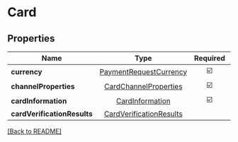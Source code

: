 # Card



## Properties

| Name | Type | Required | Description | Examples |
|------------|:-------------:|:-------------:|-------------|:-------------:|
| **currency** |[PaymentRequestCurrency](PaymentRequestCurrency.md) | ☑️ |  | | |
| **channelProperties** |[CardChannelProperties](CardChannelProperties.md) | ☑️ |  | | |
| **cardInformation** |[CardInformation](CardInformation.md) | ☑️ |  | | |
| **cardVerificationResults** |[CardVerificationResults](CardVerificationResults.md) |  |  | | |



[[Back to README]](../../README.md)